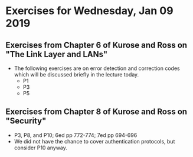 # Exercises for Wednesday, Jan 09 2019

## Exercises from Chapter 6 of Kurose and Ross on "The Link Layer and LANs"
* The following exercises are on error detection and correction codes which will be discussed briefly in the lecture today. 
  * P1
  * P3
  * P5

## Exercises from Chapter 8 of Kurose and Ross on "Security"
* P3, P8, and P10; 6ed pp 772-774; 7ed pp 694-696
* We did not have the chance to cover authentication protocols, but consider P10 anyway.

